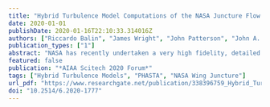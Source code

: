 ```yaml
---
title: "Hybrid Turbulence Model Computations of the NASA Juncture Flow Model Using PHASTA"
date: 2020-01-01
publishDate: 2020-01-16T22:10:33.314016Z
authors: ["Riccardo Balin", "James Wright", "John Patterson", "John A. Farnsworth", "John A. Evans", "Raj Lakhani", "Philippe Spalart", "Kenneth E. Jansen"]
publication_types: ["1"]
abstract: "NASA has recently undertaken a very high fidelity, detailed experiment focused on flow separation at the junction of a wing and its fuselage. It is well known that Reynolds-averaged Navier-Stokes (RANS) models, especially linear eddy viscosity models, struggle to predict this type of flow. Since large eddy simulation (LES) models can be considerably more expensive, hybrid turbulence models are of interest. These hybrid models rely on RANS modeling of all attached flow regions, therefore the first study of this paper confirms that a grid independent Spalart-Allmaras turbulence model predicts the flow well in all but separated region near the wing/fuselage junction. Grid independence is verified by performing a uniform refinement of an unstructured grid boundary layer mesh employing 71 million elements resulting in a 567 million element mesh. The second study undertaken in this paper is a preliminary Delayed Detached Eddy Simulation (DDES) on the 71 million element mesh to obtain an initial assessment of the prediction of such a hybrid model even before additional resolution is added to the separated flow regions that switch over from RANS to scale-resolving mode. Simulation predictions of surface pressure, velocity profiles, and oil flow separation are compared with those from the experiment and discussed."
featured: false
publication: "*AIAA Scitech 2020 Forum*"
tags: ["Hybrid Turbulence Models", "PHASTA", "NASA Wing Juncture"]
url_pdf: "https://www.researchgate.net/publication/338396759_Hybrid_Turbulence_Model_Computations_of_the_NASA_Juncture_Flow_Model_Using_PHASTA"
doi: "10.2514/6.2020-1777"
---
```


